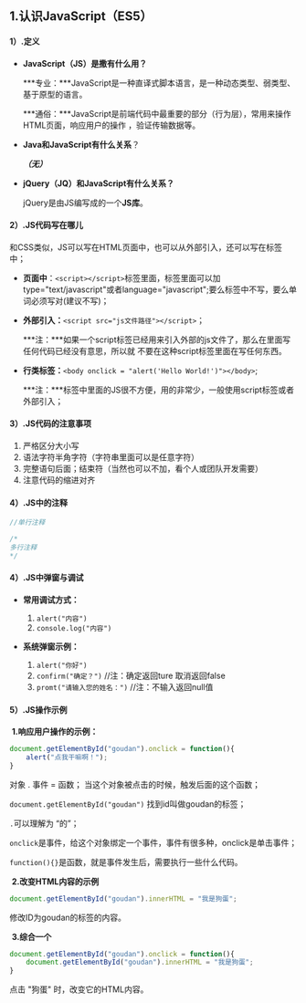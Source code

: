 ## 1.认识JavaScript（ES5）



#### 1）.定义

- **JavaScript（JS）是撒有什么用？**

   ***专业：***JavaScript是一种直译式脚本语言，是一种动态类型、弱类型、基于原型的语言。

  ***通俗：***JavaScript是前端代码中最重要的部分（行为层），常用来操作HTML页面，响应用户的操作 ，验证传输数据等。

- **Java和JavaScript有什么关系**？

  ***（无）***

- **jQuery（JQ）和JavaScript有什么关系？**

  jQuery是由JS编写成的一个**JS库**。


#### 2）.JS代码写在哪儿

和CSS类似，JS可以写在HTML页面中，也可以从外部引入，还可以写在标签中；

- **页面中**：`<script></script>`标签里面，标签里面可以加type="text/javascript"或者language="javascript";要么标签中不写，要么单词必须写对(建议不写)；

- **外部引入：**`<script src="js文件路径"></script>`；

  ​	***注：***如果一个script标签已经用来引入外部的js文件了，那么在里面写任何代码已经没有意思，所以就				不要在这种script标签里面在写任何东西。

- **行类标签：**`<body onclick = "alert('Hello World!')"></body>`;

  ​	***注：***标签中里面的JS很不方便，用的非常少，一般使用script标签或者外部引入；


#### 3）.JS代码的注意事项

1. 严格区分大小写
2. 语法字符半角字符（字符串里面可以是任意字符）
3. 完整语句后面；结束符（当然也可以不加，看个人或团队开发需要）
4. 注意代码的缩进对齐



#### 4）.JS中的注释

```javascript
//单行注释

/*
多行注释
*/
```



#### 4）.JS中弹窗与调试

- **常用调试方式：**
  1. `alert("内容")`
  2. `console.log("内容")`

- **系统弹窗示例：**
  1. `alert("你好")`
  2. `confirm("确定？")`   //注：确定返回ture 取消返回false
  3. `promt("请输入您的姓名：")`  //注：不输入返回null值



#### 5）.JS操作示例

​	**1.响应用户操作的示例：**

```javascript
document.getElementById("goudan").onclick = function(){
    alert("点我干嘛啊！");
}
```

对象 . 事件 = 函数；   当这个对象被点击的时候，触发后面的这个函数；

`document.getElementById("goudan")` 找到id叫做goudan的标签；

`.`可以理解为 “的”；

`onclick`是事件，给这个对象绑定一个事件，事件有很多种，onclick是单击事件；

`function(){}`是函数，就是事件发生后，需要执行一些什么代码。



​	**2.改变HTML内容的示例**

```JavaScript
document.getElementById("goudan").innerHTML = "我是狗蛋";
```

修改ID为goudan的标签的内容。



​	**3.综合一个**

```javascript
document.getElementById("goudan").onclick = function(){
    document.getElementById("goudan").innerHTML = "我是狗蛋";
}
```

点击 "狗蛋" 时，改变它的HTML内容。